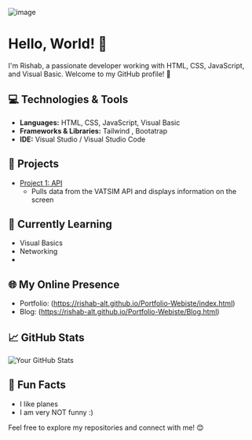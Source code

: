 ![image](https://github.com/rishab-alt/rishab-alt/assets/60842647/1dbe952a-35bb-489a-8d06-2de32ce7b934)
# Hello, World! 👋

I'm Rishab, a passionate developer working with HTML, CSS, JavaScript, and Visual Basic. Welcome to my GitHub profile! 🚀

## 💻 Technologies & Tools

- **Languages:** HTML, CSS, JavaScript, Visual Basic
- **Frameworks & Libraries:** Tailwind , Bootatrap
- **IDE:** Visual Studio / Visual Studio Code

## 🚀 Projects

- [Project 1: API](https://github.com/rishab-alt/api)
  - Pulls data from the VATSIM API and displays information on the screen 

## 🌱 Currently Learning

- Visual Basics
- Networking
- 
## 🌐 My Online Presence

- Portfolio: (https://rishab-alt.github.io/Portfolio-Webiste/index.html)
- Blog: (https://rishab-alt.github.io/Portfolio-Webiste/Blog.html)

## 📈 GitHub Stats

![Your GitHub Stats](https://github-readme-stats.vercel.app/api?username=rishab-alt&show_icons=true&hide_title=true&hide_border=true)

## 🌟 Fun Facts

- I like planes 
- I am very NOT funny :)

Feel free to explore my repositories and connect with me! 😊
